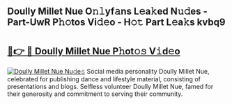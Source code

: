 ## Doully Millet Nue O𝚗𝚕yf𝚊ns L𝚎a𝚔ed N𝚞𝚍es - Part-UwR P𝚑𝚘tos Vi𝚍𝚎o - H𝚘𝚝 Part L𝚎a𝚔s kvbq9

# <h2><a href="http://kfeskx7.oniu.top/?m=Doully+Millet+Nue">🔗👉 🔴 Doully Millet Nue P𝚑ot𝚘𝚜 V𝚒d𝚎o</a></h2>

[![Doully Millet Nue Nu𝚍e𝚜](https://i.imgur.com/0qMVB7G.gif)](http://kfeskx7.oniu.top/?m=Doully+Millet+Nue)
Social media personality Doully Millet Nue, celebrated for publishing dance and lifestyle material, consisting of presentations and blogs. Selfless volunteer Doully Millet Nue, famed for their generosity and commitment to serving their community.  

